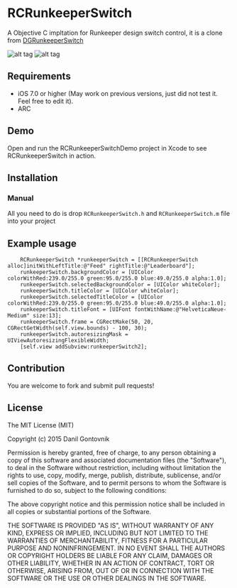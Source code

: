# RCRunkeeperSwitch
A Objective C impltation for Runkeeper design switch control, it is a clone from [DGRunkeeperSwitch](https://github.com/gontovnik/DGRunkeeperSwitch)

![alt tag](https://raw.githubusercontent.com/rcgary/RCRunkeeperSwitch/master/RCRunkeeperSwitch.png)
![alt tag](https://raw.githubusercontent.com/rcgary/RCRunkeeperSwitch/master/RCRunkeeperSwitch.gif)

## Requirements
* iOS 7.0 or higher (May work on previous versions, just did not test it. Feel free to edit it).
* ARC

## Demo

Open and run the RCRunkeeperSwitchDemo project in Xcode to see RCRunkeeperSwitch in action.

## Installation

### Manual

All you need to do is drop `RCRunkeeperSwitch.h` and `RCRunkeeperSwitch.m` file into your project

## Example usage

``` objc
    RCRunkeeperSwitch *runkeeperSwitch = [[RCRunkeeperSwitch alloc]initWithLeftTitle:@"Feed" rightTitle:@"Leaderboard"];
    runkeeperSwitch.backgroundColor = [UIColor colorWithRed:239.0/255.0 green:95.0/255.0 blue:49.0/255.0 alpha:1.0];
    runkeeperSwitch.selectedBackgroundColor = [UIColor whiteColor];
    runkeeperSwitch.titleColor = [UIColor whiteColor];
    runkeeperSwitch.selectedTitleColor = [UIColor colorWithRed:239.0/255.0 green:95.0/255.0 blue:49.0/255.0 alpha:1.0];
    runkeeperSwitch.titleFont = [UIFont fontWithName:@"HelveticaNeue-Medium" size:13];
    runkeeperSwitch.frame = CGRectMake(50, 20, CGRectGetWidth(self.view.bounds) - 100, 30);
    runkeeperSwitch.autoresizingMask = UIViewAutoresizingFlexibleWidth;
    [self.view addSubview:runkeeperSwitch2];
```

## Contribution

You are welcome to fork and submit pull requests!

## License

The MIT License (MIT)

Copyright (c) 2015 Danil Gontovnik

Permission is hereby granted, free of charge, to any person obtaining a copy
of this software and associated documentation files (the "Software"), to deal
in the Software without restriction, including without limitation the rights
to use, copy, modify, merge, publish, distribute, sublicense, and/or sell
copies of the Software, and to permit persons to whom the Software is
furnished to do so, subject to the following conditions:

The above copyright notice and this permission notice shall be included in all
copies or substantial portions of the Software.

THE SOFTWARE IS PROVIDED "AS IS", WITHOUT WARRANTY OF ANY KIND, EXPRESS OR
IMPLIED, INCLUDING BUT NOT LIMITED TO THE WARRANTIES OF MERCHANTABILITY,
FITNESS FOR A PARTICULAR PURPOSE AND NONINFRINGEMENT. IN NO EVENT SHALL THE
AUTHORS OR COPYRIGHT HOLDERS BE LIABLE FOR ANY CLAIM, DAMAGES OR OTHER
LIABILITY, WHETHER IN AN ACTION OF CONTRACT, TORT OR OTHERWISE, ARISING FROM,
OUT OF OR IN CONNECTION WITH THE SOFTWARE OR THE USE OR OTHER DEALINGS IN THE
SOFTWARE.
